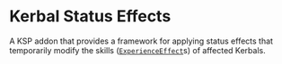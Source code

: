# Kerbal Status Effects
A KSP addon that provides a framework for applying status effects that temporarily modify the skills ([`ExperienceEffect`](https://kerbalspaceprogram.com/api/namespace_experience.html)s) of affected Kerbals.
